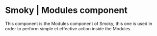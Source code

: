 # Smoky | Modules component

This component is the Modules component of Smoky, this one is used in order to perform simple et effective action inside the Modules.